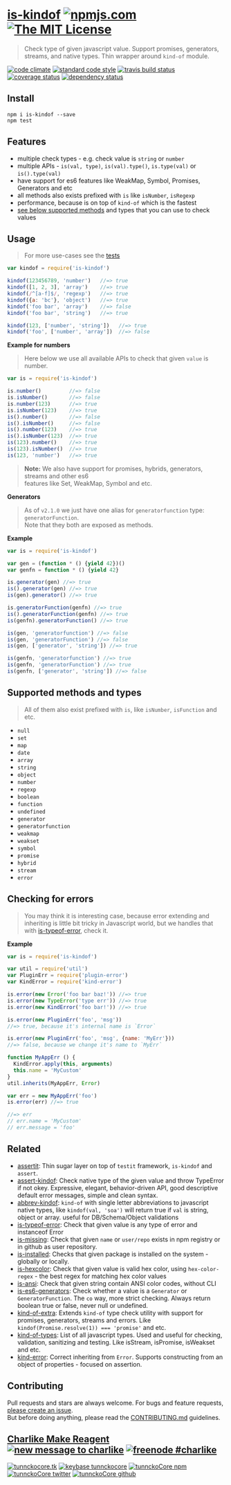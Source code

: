 # [is-kindof][author-www-url] [![npmjs.com][npmjs-img]][npmjs-url] [![The MIT License][license-img]][license-url] 

> Check type of given javascript value. Support promises, generators, streams, and native types. Thin wrapper around `kind-of` module.

[![code climate][codeclimate-img]][codeclimate-url] [![standard code style][standard-img]][standard-url] [![travis build status][travis-img]][travis-url] [![coverage status][coveralls-img]][coveralls-url] [![dependency status][david-img]][david-url]


## Install
```
npm i is-kindof --save
npm test
```


## Features
- multiple check types - e.g. check value is `string` or `number`
- multiple APIs - `is(val, type)`, `is(val).type()`, `is.type(val)` or `is().type(val)`
- have support for es6 features like WeakMap, Symbol, Promises, Generators and etc
- all methods also exists prefixed with `is` like `isNumber`, `isRegexp`
- performance, because is on top of `kind-of` which is the fastest
- [see below supported methods](https://github.com/tunnckoCore/is-kindof#supported-methods-and-types) and types that you can use to check values


## Usage
> For more use-cases see the [tests](./test.js)

```js
var kindof = require('is-kindof')

kindof(123456789, 'number')   //=> true
kindof([1, 2, 3], 'array')    //=> true 
kindof(/^[a-f]$/, 'regexp')   //=> true 
kindof({a: 'bc'}, 'object')   //=> true 
kindof('foo bar', 'array')    //=> false 
kindof('foo bar', 'string')   //=> true

kindof(123, ['number', 'string'])   //=> true
kindof('foo', ['number', 'array'])  //=> false
```

**Example for numbers**
> Here below we use all available APIs to check that given `value` is number.

```js
var is = require('is-kindof')

is.number()         //=> false
is.isNumber()       //=> false
is.number(123)      //=> true
is.isNumber(123)    //=> true
is().number()       //=> false
is().isNumber()     //=> false
is().number(123)    //=> true
is().isNumber(123)  //=> true
is(123).number()    //=> true
is(123).isNumber()  //=> true
is(123, 'number')   //=> true
```

> **Note:** We also have support for promises, hybrids, generators, streams and other es6  
features like Set, WeakMap, Symbol and etc.

**Generators**
> As of `v2.1.0` we just have one alias for `generatorfunction` type: `generatorFunction`.  
Note that they both are exposed as methods.

**Example**

```js
var is = require('is-kindof')

var gen = (function * () {yield 42})()
var genfn = function * () {yield 42}

is.generator(gen) //=> true
is().generator(gen) //=> true
is(gen).generator() //=> true

is.generatorFunction(genfn) //=> true
is().generatorFunction(genfn) //=> true
is(genfn).generatorFunction() //=> true

is(gen, 'generatorfunction') //=> false
is(gen, 'generatorFunction') //=> false
is(gen, ['generator', 'string']) //=> true

is(genfn, 'generatorfunction') //=> true
is(genfn, 'generatorFunction') //=> true
is(genfn, ['generator', 'string']) //=> false
```


## Supported methods and types
> All of them also exist prefixed with `is`, like `isNumber`, `isFunction` and etc.

- `null`
- `set`
- `map`
- `date`
- `array`
- `string`
- `object`
- `number`
- `regexp`
- `boolean`
- `function`
- `undefined`
- `generator`
- `generatorfunction`
- `weakmap`
- `weakset`
- `symbol`
- `promise`
- `hybrid`
- `stream`
- `error`


## Checking for errors
> You may think it is interesting case, because error extending and inheriting is little bit tricky in Javascript world, but we handles that with [is-typeof-error](https://github.com/tunnckocore/is-typeof-error), check it.

**Example**

```js
var is = require('is-kindof')

var util = require('util')
var PluginErr = require('plugin-error')
var KindError = require('kind-error')

is.error(new Error('foo bar baz!')) //=> true
is.error(new TypeError('type err')) //=> true
is.error(new KindError('foo bar!')) //=> true

is.error(new PluginErr('foo', 'msg'))
//=> true, because it's internal name is `Error`

is.error(new PluginErr('foo', 'msg', {name: 'MyErr'}))
//=> false, because we change it's name to `MyErr`

function MyAppErr () {
  KindError.apply(this, arguments)
  this.name = 'MyCustom'
}
util.inherits(MyAppErr, Error)

var err = new MyAppErr('foo')
is.error(err) //=> true

//=> err
// err.name = 'MyCustom'
// err.message = 'foo'
```


## Related
- [assertit](https://github.com/tunnckoCore/assertit): Thin sugar layer on top of `testit` framework, `is-kindof` and `assert`.
- [assert-kindof](https://github.com/tunnckoCore/assert-kindof): Check native type of the given value and throw TypeError if not okey. Expressive, elegant, behavior-driven API, good descriptive default error messages, simple and clean syntax.
- [abbrev-kindof](https://github.com/tunnckoCore/abbrev-kindof#readme): `kind-of` with single letter abbreviations to javascript native types, like `kindof(val, 'soa')` will return true if `val` is string, object or array. useful for DB/Schema/Object validations
- [is-typeof-error](https://github.com/tunnckocore/is-typeof-error): Check that given value is any type of error and instanceof Error
- [is-missing](https://github.com/tunnckocore/is-missing): Check that given `name` or `user/repo` exists in npm registry or in github as user repository.
- [is-installed](https://github.com/tunnckoCore/is-installed): Checks that given package is installed on the system - globally or locally.
- [is-hexcolor](https://github.com/tunnckocore/is-hexcolor): Check that given value is valid hex color, using `hex-color-regex` - the best regex for matching hex color values
- [is-ansi](https://github.com/tunnckocore/is-ansi): Check that given string contain ANSI color codes, without CLI
- [is-es6-generators](https://github.com/tunnckocore/is-es6-generators): Check whether a value is a `Generator` or `GeneratorFunction`. The `co` way, more strict checking. Always return boolean true or false, never null or undefined.
- [kind-of-extra](https://github.com/tunnckocore/kind-of-extra): Extends `kind-of` type check utility with support for promises, generators, streams and errors. Like `kindof(Promise.resolve(1)) === 'promise'` and etc.
- [kind-of-types](https://github.com/tunnckocore/kind-of-types#readme): List of all javascript types. Used and useful for checking, validation, sanitizing and testing. Like isStream, isPromise, isWeakset and etc.
- [kind-error](https://github.com/tunnckocore/kind-error): Correct inheriting from `Error`. Supports constructing from an object of properties - focused on assertion.


## Contributing
Pull requests and stars are always welcome. For bugs and feature requests, [please create an issue](https://github.com/tunnckoCore/is-kindof/issues/new).  
But before doing anything, please read the [CONTRIBUTING.md](./CONTRIBUTING.md) guidelines.


## [Charlike Make Reagent](http://j.mp/1stW47C) [![new message to charlike][new-message-img]][new-message-url] [![freenode #charlike][freenode-img]][freenode-url]

[![tunnckocore.tk][author-www-img]][author-www-url] [![keybase tunnckocore][keybase-img]][keybase-url] [![tunnckoCore npm][author-npm-img]][author-npm-url] [![tunnckoCore twitter][author-twitter-img]][author-twitter-url] [![tunnckoCore github][author-github-img]][author-github-url]


[npmjs-url]: https://www.npmjs.com/package/is-kindof
[npmjs-img]: https://img.shields.io/npm/v/is-kindof.svg?label=is-kindof

[license-url]: https://github.com/tunnckoCore/is-kindof/blob/master/LICENSE.md
[license-img]: https://img.shields.io/badge/license-MIT-blue.svg


[codeclimate-url]: https://codeclimate.com/github/tunnckoCore/is-kindof
[codeclimate-img]: https://img.shields.io/codeclimate/github/tunnckoCore/is-kindof.svg

[travis-url]: https://travis-ci.org/tunnckoCore/is-kindof
[travis-img]: https://img.shields.io/travis/tunnckoCore/is-kindof.svg

[coveralls-url]: https://coveralls.io/r/tunnckoCore/is-kindof
[coveralls-img]: https://img.shields.io/coveralls/tunnckoCore/is-kindof.svg

[david-url]: https://david-dm.org/tunnckoCore/is-kindof
[david-img]: https://img.shields.io/david/tunnckoCore/is-kindof.svg

[standard-url]: https://github.com/feross/standard
[standard-img]: https://img.shields.io/badge/code%20style-standard-brightgreen.svg


[author-www-url]: http://www.tunnckocore.tk
[author-www-img]: https://img.shields.io/badge/www-tunnckocore.tk-fe7d37.svg

[keybase-url]: https://keybase.io/tunnckocore
[keybase-img]: https://img.shields.io/badge/keybase-tunnckocore-8a7967.svg

[author-npm-url]: https://www.npmjs.com/~tunnckocore
[author-npm-img]: https://img.shields.io/badge/npm-~tunnckocore-cb3837.svg

[author-twitter-url]: https://twitter.com/tunnckoCore
[author-twitter-img]: https://img.shields.io/badge/twitter-@tunnckoCore-55acee.svg

[author-github-url]: https://github.com/tunnckoCore
[author-github-img]: https://img.shields.io/badge/github-@tunnckoCore-4183c4.svg

[freenode-url]: http://webchat.freenode.net/?channels=charlike
[freenode-img]: https://img.shields.io/badge/freenode-%23charlike-5654a4.svg

[new-message-url]: https://github.com/tunnckoCore/messages
[new-message-img]: https://img.shields.io/badge/send%20me-message-green.svg
